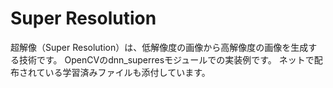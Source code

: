 # Super Resolution
超解像（Super Resolution）は、低解像度の画像から高解像度の画像を生成する技術です。
OpenCVのdnn_superresモジュールでの実装例です。
ネットで配布されている学習済みファイルも添付しています。
